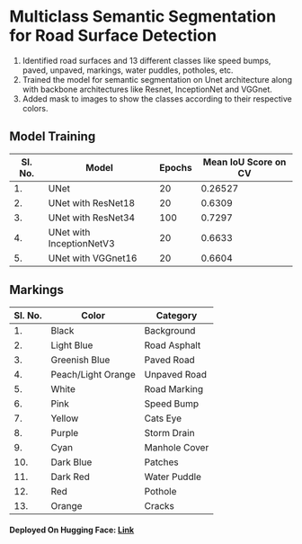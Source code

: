 # Multiclass Semantic Segmentation for Road Surface Detection

1. Identified road surfaces and 13 different classes like speed bumps, paved, unpaved, markings, water puddles, potholes, etc.
2. Trained the model for semantic segmentation on Unet architecture along with backbone architectures like Resnet, InceptionNet and VGGnet.
3. Added mask to images to show the classes according to their respective colors.

## Model Training
|Sl. No.| Model| Epochs| Mean IoU Score on CV|
|-|-|-|-|
|1.|UNet|20|0.26527|
|2.|UNet with ResNet18|20|0.6309|
|3.|UNet with ResNet34|100|0.7297|
|4.|UNet with InceptionNetV3|20|0.6633|
|5.|UNet with VGGnet16|20|0.6604|

## Markings
|Sl. No.| Color | Category|
|-|-|-|
|1.|Black|Background|
|2.|Light Blue|Road Asphalt|
|3.|Greenish Blue|Paved Road|
|4.|Peach/Light Orange|Unpaved Road|
|5.|White|Road Marking|
|6.|Pink|Speed Bump|
|7.|Yellow|Cats Eye|
|8.|Purple|Storm Drain|
|9.|Cyan|Manhole Cover|
|10.|Dark Blue|Patches|
|11.|Dark Red|Water Puddle|
|12.|Red|Pothole|
|13.|Orange|Cracks|

#### Deployed On Hugging Face: [Link](https://huggingface.co/spaces/shrinidhi-rh/Road-Surface-Detection)
